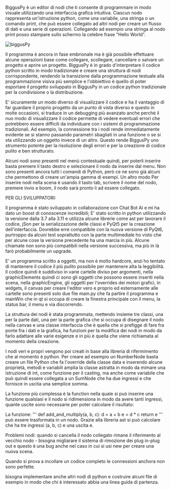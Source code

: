 BiggusPy è un editor di nodi che ti consente di programmare in modo visuale utilizzando una interfaccia 
grafica intuitiva. Ciascun nodo rappresenta un'istruzione python, come una variabile, una stringa o un 
comando print, che può essere collegato ad altri nodi per creare un flusso di dati e una serie di operazioni. 
Collegando ad esempio una stringa al nodo print posso stampare sullo schermo la celebre frase "Hello World".

![biggusPy](https://user-images.githubusercontent.com/59560406/212428865-288e6843-923e-41ff-b55b-65ede0b39aea.png)

Il programma è ancora in fase embrionale ma è già possibile effettuare alcune operazioni base come collegare, 
scollegare, cancellare o salvare un progetto e aprire un progetto. BiggusPy è in grado d'interpretare il codice 
python scritto in modo tradizionale e creare una struttura di nodi corrispondente, rendendo la transizione 
dalla programmazione testuale alla programmazione visiva più semplice e l'obbiettivo è quello di poter esportare 
il progetto sviluppato in BiggusPy in un codice python tradizionale per la condivisione o la distribuzione.

E' sicuramente un modo diverso di visualizzare il codice e ha il vantaggio di far guardare il proprio progetto 
da un punto di vista diverso e questo in molte occasioni, si traduce in un debugging più avanzato anche perchè 
il nuo modo di visualizzare il codice permette di vedere eventuali errori che potrebbero essere difficili 
da individuare con i sistemi di programmazione tradizionali. Ad esempio, la connessione tra i nodi rende 
immediatamente evidente se si stanno passando parametri sbagliati in una funzione o se si sta utilizzando 
un oggetto invece di un altro. Questo rende BiggusPy uno strumento potente per la risoluzione degli errori 
e per la creazione di codice pulito e ben strutturato.

Alcuni nodi sono presenti nel menù contestuale quindi, per poterli inserire basta premere il tasto destro e 
selezionare il nodo da inserire dal menu. Non sono presenti ancora tutti i comandi di Python, però ce ne sono già 
alcuni che permettono di creare un'ampia gamma di esempi. Un altro modo Per inserire nodi nella scena è usando
il tasto tab, scrivere il nome del nodo, premere invio e boom, il nodo sarà pronto li ad essere collegato. 


PER GLI SVILUPPATORI:

Il programma è stato sviluppato in collaborazione con Chat Bot Ai e mi ha dato un boost di conoscenze incredibili; E'
stato scritto in python utilizzando la versione dalla 3.7 alla 3.11 e utilizza alcune librerie come ast per lavorare 
il codice, jSon per la serializzazione delle classi e PyQt5 per la creazione dell'interfaccia. Dovrebbe erre compatibile 
con la nuova versione di PyQt6, purtroppo da alcuni test soprattutto con la parte multimediale ho visto che per alcune
cose la versione precedente ha una marcia in più. Alcune chiamate non sono più compatibili nella versione successiva, 
ma più in là farò probabilmente un upgrade.

E' un programma scritto a oggetti, ma non è molto hardcore, anzi ho tentato di mantenere il codice il più pulito 
possibile per mantenere alta la leggibilità. Il codice quindi è suddiviso in varie cartelle diviso per argomenti,
nella graphicElements quindi ci sono gli oggetti che possono essere inseriti nella scena, nella graphicEngine, 
gli oggetti per l'overrides dei motori grafici, in widgets, il canvas per creare l'editor vero e proprio ed 
esternamente alle cartelle sono presenti solo due file main.py che fa partire il programma e mainWin che in qt 
si occupa di creare la finestra principale con il menu, la status bar, il menu e via discorrendo.

La struttura dei nodi è stata programmata, mettendo insieme tre classi, una per la parte dati, una per la 
parte grafica che si occupa di disegnare il nodo nella canvas e una classe interfaccia che è quella che si prefigge
di fare fra ponte fra i dati e la grafica, ha funzioni per la modifica dei nodi in modo da farlo adattare alle 
varie esigenze e in più è quella che viene richiamata al momento della creazione. 

I nodi veri e propri vengono poi creati in base alla libreria di rifermimento che al momento è python. Per creare ad
esempio un NumberNode basta creare un file Python che fa l'override della classe data e inserendo alcune proprietà,
metodi e variabili amplia la classe astratta in modo da mimare una istruzione di int, come funzione per il casting, ma 
anche come variabile che può quindi essere collegata a un SumNode che ha due ingressi e che fornisce in uscita 
una semplice somma.

La funzione più complessa è la function nella quale si può inserire una funzione qualsiasi e il nodo si ridimensiona 
in modo da avere tanti ingressi, quante uscite sono necessarie per poter calcolare il risultato:

La funzione:
'''
def add_and_multiply(a, b, c):
    d = a + b
    e = d * c
    return e
'''
può essere trasformata in un nodo. Grazie alla libreria ast si può calcolare che ha tre ingressi (a, b, c) e una 
uscita e. 



Problemi nodi:
quando si cancella il nodo collegato rimane il riferimento al vecchio nodo - bisogna migliarare il sistema di rimozione 
dei plug in-plug out e questo è una bug anche nel caso in cui si usi new per creare una nuova scena.

Quando si prova a incollare un codice completo le connessioni anchora non sono perfette.

bisogna implementare anche altri nodi di python e costruire alcuni file di esempio in modo che chi è interessato 
abbia una linea guida di partenza. 